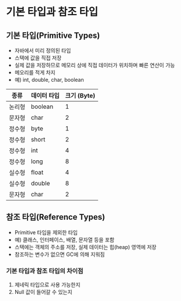 # 기본 타입과 참조 타입
## 기본 타입(Primitive Types)

- 자바에서 미리 정의된 타입
- 스택에 값을 직접 저장
- 실제 값을 저장하므로 메모리 상에 직접 데이터가 위치하며 빠른 연산이 가능 
- 메오리를 적게 차지 
- 예) int, double, char, boolean

|종류|데이터 타입|크기 (Byte)|
|------|-----|--|
|논리형 |boolean |1|
|문자형 |char |2 |
|정수형 |byte |1 |
|정수형|short|2|
|정수형|int|4|
|정수형|long|8|
|실수형|float|4|
|실수형|double|8|
|문자형|char|2|

## 참조 타입(Reference Types)
- Primitive 타입을 제외한 타입 
- 예) 클래스, 인터페이스, 배열, 문자열 등을 포함
- 스택에는 객체의 주소를 저장, 실제 데이터는 힙(heap) 영역에 저장
- 참조하는 변수가 없으면 GC에 의해 지워짐  

### 기본 타입과 참조 타입의 차이점 
1. 제네릭 타입으로 사용 가능한지 
2. Null 값이 들어갈 수 있는지 
